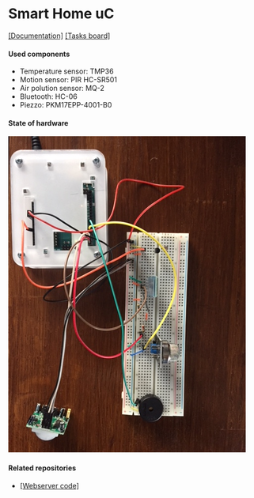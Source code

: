 # Smart Home uC 
[[Documentation]]()
[[Tasks board]](https://trello.com/b/QtZlwkhQ/project-smart-home)

#### Used components
* Temperature sensor: TMP36
* Motion sensor: PIR HC-SR501
* Air polution sensor: MQ-2
* Bluetooth: HC-06
* Piezzo: PKM17EPP-4001-B0

#### State of hardware
<img src="/docs/schema-1.jpg" />

#### Related repositories
* [[Webserver code]](https://github.com/oskarszura/smarthome)
